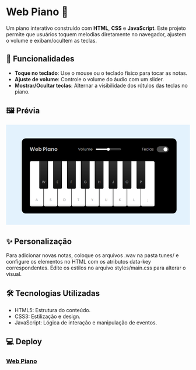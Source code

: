 # Web Piano 🎹

Um piano interativo construído com **HTML**, **CSS** e **JavaScript**. Este projeto permite que usuários toquem melodias diretamente no navegador, ajustem o volume e exibam/ocultem as teclas.

## 🌟 Funcionalidades

- **Toque no teclado**: Use o mouse ou o teclado físico para tocar as notas.
- **Ajuste de volume**: Controle o volume do áudio com um slider.
- **Mostrar/Ocultar teclas**: Alternar a visibilidade dos rótulos das teclas no piano.

## 🖼 Prévia

<img src="./src/image.png">

## ✨ Personalização
Para adicionar novas notas, coloque os arquivos .wav na pasta tunes/ e configure os elementos no HTML com os atributos data-key correspondentes.
Edite os estilos no arquivo styles/main.css para alterar o visual.
## 🛠 Tecnologias Utilizadas
- HTML5: Estrutura do conteúdo.
- CSS3: Estilização e design.
- JavaScript: Lógica de interação e manipulação de eventos.

## 💻 Deploy

### <a href='https://nosferavic.github.io/piano/'>Web Piano</a>
